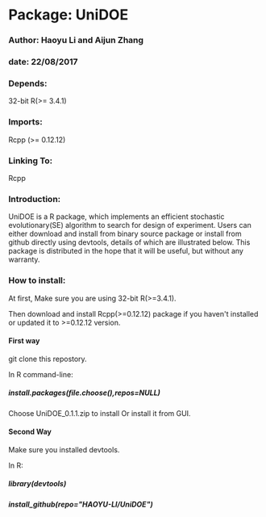 # Package: UniDOE
### Author: Haoyu Li and Aijun Zhang 
### date: 22/08/2017
### Depends: 
32-bit R(>= 3.4.1)
### Imports: 
Rcpp (>= 0.12.12)
### Linking To: 
Rcpp
### Introduction:
UniDOE is a R package, which implements an efficient stochastic evolutionary(SE) algorithm to search for design of experiment. Users can either download and install from binary source package or install from github directly using devtools, details of which are illustrated below. This package is distributed in the hope that it will be useful, but without any warranty.
### How to install:
At first, Make sure you are using 32-bit R(>=3.4.1).

Then download and install Rcpp(>=0.12.12) package if you haven't installed or updated it to >=0.12.12 version.

#### First way
git clone this repostory.

In R command-line: 

##### install.packages(file.choose(),repos=NULL)

Choose UniDOE_0.1.1.zip to install Or install it from GUI.

#### Second Way
Make sure you installed devtools.

In R:

##### library(devtools)

##### install_github(repo="HAOYU-LI/UniDOE")

